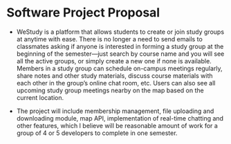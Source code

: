 # Software Project Proposal

* WeStudy is a platform that allows students to create or join study groups at anytime with ease. There is no longer a need to send emails to classmates asking if anyone is interested in forming a study group at the beginning of the semester—just search by course name and you will see all the active groups, or simply create a new one if none is available. Members in a study group can schedule on-campus meetings regularly, share notes and other study materials, discuss course materials with each other in the group’s online chat room, etc. Users can also see all upcoming study group meetings nearby on the map based on the current location.

* The project will include membership management, file uploading and downloading module, map API, implementation of real-time chatting and other features, which I believe will be reasonable amount of work for a group of 4 or 5 developers to complete in one semester.
